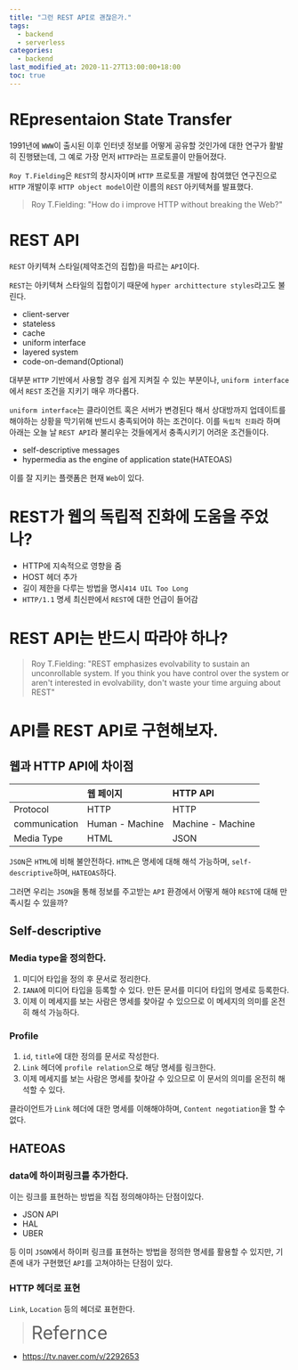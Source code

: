 ```yaml
---
title: "그런 REST API로 괜찮은가."
tags:
  - backend
  - serverless
categories:
  - backend
last_modified_at: 2020-11-27T13:00:00+18:00
toc: true
---
```


# REpresentaion State Transfer

1991년에 `WWW`이 출시된 이후 인터넷 정보를 어떻게 공유할 것인가에 대한 연구가 활발히 진행됐는데, 그 예로 가장 먼저 `HTTP`라는 프로토콜이 만들어졌다.

`Roy T.Fielding`은 `REST`의 창시자이며 `HTTP` 프로토콜 개발에 참여했던 연구진으로 `HTTP` 개발이후 `HTTP object model`이란 이름의 `REST` 아키텍쳐를 발표했다.

>Roy T.Fielding: "How do i improve HTTP without breaking the Web?"

# REST API

`REST` 아키텍쳐 스타일(제약조건의 집합)을 따르는 `API`이다.

`REST`는 아키텍쳐 스타일의 집합이기 때문에 `hyper archittecture styles`라고도 불린다.

- client-server
- stateless
- cache
- uniform interface
- layered system
- code-on-demand(Optional)

대부분 `HTTP` 기반에서 사용할 경우 쉽게 지켜질 수 있는 부분이나, `uniform interface`에서 `REST` 조건을 지키기 매우 까다롭다.

`uniform interface`는 클라이언트 혹은 서버가 변경된다 해서 상대방까지 업데이트를 해야하는 상황을 막기위해 반드시 충족되어야 하는 조건이다.
이를 `독립적 진화`라 하며 아래는 오늘 날 `REST API`라 불리우는 것들에게서 충족시키기 어려운 조건들이다.

- self-descriptive messages
- hypermedia as the engine of application state(HATEOAS)

이를 잘 지키는 플랫폼은 현재 `Web`이 있다.

# REST가 웹의 독립적 진화에 도움을 주었나?

- HTTP에 지속적으로 영향을 줌
- HOST 헤더 추가
- 길이 제한을 다루는 방법을 명시`414 UIL Too Long`
- `HTTP/1.1` 명세 최신판에서 `REST`에 대한 언급이 들어감

# REST API는 반드시 따라야 하나?

>Roy T.Fielding: "REST emphasizes evolvability to sustain an unconrollable system. If you think you have control over the system or aren't interested in evolvability, don't waste your time arguing about REST"

# API를 REST API로 구현해보자.

## 웹과 HTTP API에 차이점

|    | 웹 페이지     | HTTP API    |
| :------------- | :------------- | :------------- |
| Protocol      | HTTP      | HTTP       |
| communication      | Human - Machine      | Machine - Machine       |
| Media Type      | HTML      | JSON       |

`JSON`은 `HTML`에 비해 불안전하다. `HTML`은 명세에 대해 해석 가능하며, `self-descriptive`하며, `HATEOAS`하다.

그러면 우리는 `JSON`을 통해 정보를 주고받는 `API` 환경에서 어떻게 해야 `REST`에 대해 만족시킬 수 있을까?

## Self-descriptive

### Media type을 정의한다.

1. 미디어 타입을 정의 후 문서로 정리한다.
2. `IANA`에 미디어 타입을 등록할 수 있다. 만든 문서를 미디어 타입의 명세로 등록한다.
3. 이제 이 메세지를 보는 사람은 명세를 찾아갈 수 있으므로 이 메세지의 의미를 온전히 해석 가능하다.

### Profile

1. `id`, `title`에 대한 정의를 문서로 작성한다.
2. `Link` 헤더에 `profile relation`으로 해당 명세를 링크한다.
3. 이제 메세지를 보는 사람은 명세를 찾아갈 수 있으므로 이 문서의 의미를 온전히 해석할 수 있다.

클라이언트가 `Link` 헤더에 대한 명세를 이해해야하며, `Content negotiation`을 할 수 없다.

## HATEOAS

### data에 하이퍼링크를 추가한다.

이는 링크를 표현하는 방법을 직접 정의해야하는 단점이있다.

- JSON API
- HAL
- UBER

등 이미 `JSON`에서 하이퍼 링크를 표현하는 방법을 정의한 명세를 활용할 수 있지만, 기존에 내가 구현했던 `API`를 고쳐야하는 단점이 있다.

### HTTP 헤더로 표현

`Link`, `Location` 등의 헤더로 표현한다.


><font size="6">Refernce</font>
- https://tv.naver.com/v/2292653
